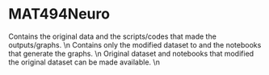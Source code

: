 # MAT494Neuro
Contains the original data and the scripts/codes that made the outputs/graphs. \n
Contains only the modified dataset to and the notebooks that generate the graphs. \n
Original dataset and notebooks that modified the original dataset can be made available. \n
